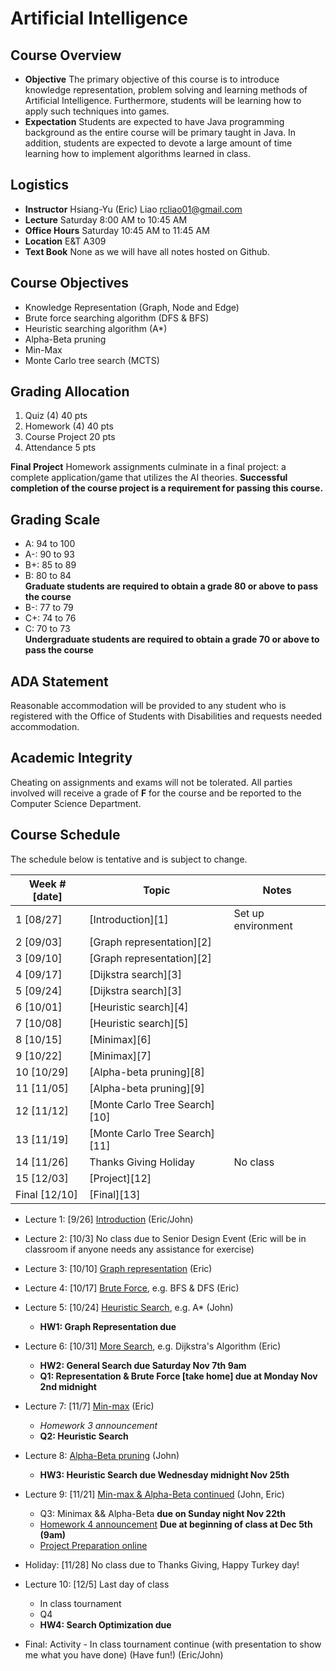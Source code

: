# Artificial Intelligence

## Course Overview

- **Objective** The primary objective of this course is to introduce knowledge representation, problem solving and learning methods of Artificial Intelligence. Furthermore, students will be learning how to apply such techniques into  games.
- **Expectation** Students are expected to have Java programming background as the entire course will be primary taught in Java. In addition, students are expected to devote a large amount of time learning how to implement algorithms learned in class.

## Logistics

- **Instructor** Hsiang-Yu (Eric) Liao [rcliao01@gmail.com](mailto:rcliao01@gmail.com)
- **Lecture** Saturday 8:00 AM to 10:45 AM
- **Office Hours** Saturday 10:45 AM to 11:45 AM
- **Location** E&T A309
- **Text Book** None as we will have all notes hosted on Github.

## Course Objectives

* Knowledge Representation (Graph, Node and Edge)
* Brute force searching algorithm (DFS & BFS)
* Heuristic searching algorithm (A*)
* Alpha-Beta pruning
* Min-Max
* Monte Carlo tree search (MCTS)

## Grading Allocation

1. Quiz (4) 40 pts
2. Homework (4) 40 pts
3. Course Project 20 pts
4. Attendance 5 pts

**Final Project** Homework assignments culminate in a final project: a complete application/game that utilizes the AI theories. **Successful completion of the course project is a requirement for passing this course.**

## Grading Scale

* A: 94 to 100
* A-: 90 to 93
* B+: 85 to 89
* B: 80 to 84  
**Graduate students are required to obtain a grade 80 or above to pass the course**
* B-: 77 to 79
* C+: 74 to 76
* C: 70 to 73  
**Undergraduate students are required to obtain a grade 70 or above to pass the course**

## ADA Statement

Reasonable accommodation will be provided to any student who is registered with the Office of Students with Disabilities and requests needed accommodation.

## Academic Integrity

Cheating on assignments and exams will not be tolerated. All parties involved will receive a grade of **F** for the course and be reported to the Computer Science Department.

## Course Schedule

The schedule below is tentative and is subject to change.

| Week # [date]      | Topic     | Notes |
| ------------------ | --- | --- |
| 1  [08/27]         | [Introduction][1] | Set up environment |
| 2  [09/03]         | [Graph representation][2] |  |
| 3  [09/10]         | [Graph representation][2] |  |
| 4  [09/17]         | [Dijkstra search][3] |  |
| 5  [09/24]         | [Dijkstra search][3] |  |
| 6  [10/01]         | [Heuristic search][4] |  |
| 7  [10/08]         | [Heuristic search][5] |  |
| 8  [10/15]         | [Minimax][6] |  |
| 9  [10/22]         | [Minimax][7] |  |
| 10 [10/29]         | [Alpha-beta pruning][8] |  |
| 11 [11/05]         | [Alpha-beta pruning][9] |  |
| 12 [11/12]         | [Monte Carlo Tree Search][10] |  |
| 13 [11/19]         | [Monte Carlo Tree Search][11] |  |
| 14 [11/26]         | Thanks Giving Holiday | No class |
| 15 [12/03]         | [Project][12] |
| Final [12/10]      | [Final][13] |  |

* Lecture 1: [9/26] [Introduction](documents/notes/introduction.md) (Eric/John)

* Lecture 2: [10/3] No class due to Senior Design Event (Eric will be in classroom if anyone needs any assistance for exercise)

* Lecture 3: [10/10] [Graph representation](documents/notes/graph-representation.md) (Eric)

* Lecture 4: [10/17] [Brute Force](documents/notes/general-search.md), e.g. BFS & DFS (Eric)

* Lecture 5: [10/24] [Heuristic Search](documents/notes/advanced-search.md), e.g. A\* (John)
    * **HW1: Graph Representation due**

* Lecture 6: [10/31] [More Search](documents/notes/dijkstra-algorithm.md), e.g. Dijkstra's Algorithm (Eric)
    * **HW2: General Search due Saturday Nov 7th 9am**
    * **Q1: Representation & Brute Force [take home] due at Monday Nov 2nd midnight**

* Lecture 7: [11/7] [Min-max](documents/notes/min-max.md) (Eric)
    * *Homework 3 announcement*
    * **Q2: Heuristic Search**

* Lecture 8: [Alpha-Beta pruning](documents/notes/alpha-beta-pruning.md) (John)
    * **HW3: Heuristic Search due Wednesday midnight Nov 25th**

* Lecture 9: [11/21] [Min-max & Alpha-Beta continued](documents/notes/alpha-beta-pruning-coninued.md) (John, Eric)
    * Q3: Minimax && Alpha-Beta **due on Sunday night Nov 22th**
    * [Homework 4 announcement](documents/homeworks/homework4.md) **Due at beginning of class at Dec 5th (9am)**
    * [Project Preparation online](documents/final-project/project.md)

* Holiday: [11/28] No class due to Thanks Giving, Happy Turkey day!

* Lecture 10: [12/5] Last day of class
    * In class tournament
    * Q4
    * **HW4: Search Optimization due**

* Final: Activity - In class tournament continue (with presentation to show me what you have done) (Have fun!) (Eric/John)
